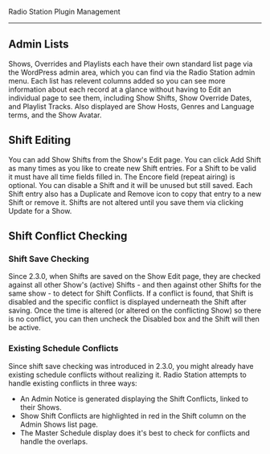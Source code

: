 Radio Station Plugin Management

***

## Admin Lists

Shows, Overrides and Playlists each have their own standard list page via the WordPress admin area, which you can find via the Radio Station admin menu. Each list has relevent columns added so you can see more information about each record at a glance without having to Edit an individual page to see them, including Show Shifts, Show Override Dates, and Playlist Tracks. Also displayed are Show Hosts, Genres and Language terms, and the Show Avatar.

## Shift Editing

You can add Show Shifts from the Show's Edit page. You can click Add Shift as many times as you like to create new Shift entries. For a Shift to be valid it must have all time fields filled in. The Encore field (repeat airing) is optional. You can disable a Shift and it will be unused but still saved. Each Shift entry also has a Duplicate and Remove icon to copy that entry to a new Shift or remove it. Shifts are not altered until you save them via clicking Update for a Show.

## Shift Conflict Checking

### Shift Save Checking

Since 2.3.0, when Shifts are saved on the Show Edit page, they are checked against all other Show's (active) Shifts - and then against other Shifts for the same show - to detect for Shift Conflicts. If a conflict is found, that Shift is disabled and the specific conflict is displayed underneath the Shift after saving. Once the time is altered (or altered on the conflicting Show) so there is no conflict, you can then uncheck the Disabled box and the Shift will then be active.

### Existing Schedule Conflicts

Since shift save checking was introduced in 2.3.0, you might already have existing schedule conflicts without realizing it. Radio Station attempts to handle existing conflicts in three ways:

* An Admin Notice is generated displaying the Shift Conflicts, linked to their Shows.
* Show Shift Conflicts are highlighted in red in the Shift column on the Admin Shows list page.
* The Master Schedule display does it's best to check for conflicts and handle the overlaps.